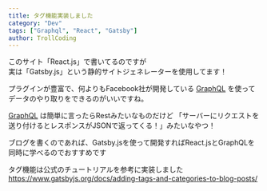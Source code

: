 ```yaml
---
title: タグ機能実装しました
category: "Dev"
tags: ["Graphql", "React", "Gatsby"]
author: TrollCoding
---
```


このサイト「React.js」で書いてるのですが\
実は「Gatsby.js」という静的サイトジェネレーターを使用してます！

プラグインが豊富で、何よりもFacebook社が開発している [GraphQL](https://graphql.org/) を使ってデータのやり取りをできるのがいいですね。

[GraphQL](https://graphql.org/) は簡単に言ったらRestみたいなものだけど 
「サーバーにリクエストを送り付けるとレスポンスがJSONで返ってくる！」みたいなやつ！

ブログを書くのであれば、Gatsby.jsを使って開発すればReact.jsとGraphQLを同時に学べるのでおすすめです

タグ機能は公式のチュートリアルを参考に実装しました
https://www.gatsbyjs.org/docs/adding-tags-and-categories-to-blog-posts/
